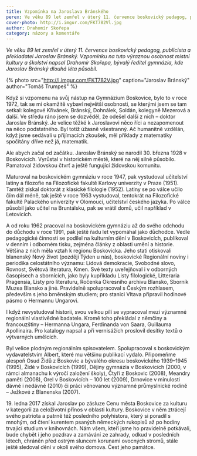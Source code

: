 ```yaml
---
title: Vzpomínka na Jaroslava Bránského
perex: Ve věku 89 let zemřel v úterý 11. července boskovický pedagog, publicista a překladatel Jaroslav Bránský.
cover-photo: http://i.imgur.com/FKT782Vl.jpg
author: Drahomír Skořepa
category: názory a komentáře
---
```


*Ve věku 89 let zemřel v úterý 11. července boskovický pedagog, publicista a překladatel Jaroslav Bránský. Vzpomínku na tuto výraznou osobnost místní kultury a školství napsal Drahomír Skořepa, bývalý ředitel gymnázia, kde Jaroslav Bránský dlouhá léta působil.*

{% photo src="http://i.imgur.com/FKT782V.jpg" caption="Jaroslav Bránský" author="Tomáš Trumpeš" %}

Když si vzpomenu na svůj nástup na Gymnázium Boskovice, bylo to v roce 1972, tak se mi okamžitě vybaví největší osobnosti, se kterými jsem se tam setkal: kolegové Křivánek, Bránský, Dohnálek, Soldán, kolegyně Mezerová a další. Ve středu ráno jsem se dozvěděl, že odešel další z nich – doktor Jaroslav Bránský. Je velice těžké k Jaroslavovi něco říci a nezapomenout na něco podstatného. Byl totiž úžasně všestranný. Ač humanitně vzdělán, když jsme sedávali u přijímacích zkoušek, měl příklady z matematiky spočítány dříve než já, matematik.

Ale abych začal od začátku. Jaroslav Bránský se narodil 30. března 1928 v Boskovicích. Vyrůstal v historickém městě, které na něj silně působilo. Pamatoval židovskou čtvrť a ještě fungující židovskou komunitu.

Maturoval na boskovickém gymnáziu v roce 1947, pak vystudoval učitelství latiny a filozofie na Filozofické fakultě Karlovy univerzity v Praze (1951). Tamtéž získal doktorát z klasické filologie (1952). Latiny se po válce učilo čím dál méně, tak ještě v roce 1963 vystudoval, tentokrát na Filozofické fakultě Palackého univerzity v Olomouci, učitelství českého jazyka. Po válce působil jako učitel na Bruntálsku, pak se vrátil domů, učil například v Letovicích.

A od roku 1962 pracoval na boskovickém gymnáziu až do svého odchodu do důchodu v roce 1991, pak ještě řadu let vypomáhal jako důchodce. Vedle pedagogické činnosti se podílel na kulturním dění v Boskovicích, publikoval v denním i odborném tisku, zejména články z oblasti umění a historie. Většina z nich měla vztah k regionu Boskovicka. Jeho stati otiskovali blanenský Nový život (později Týden u nás), boskovické Regionální noviny i periodika celostátního významu: Lidová demokracie, Svobodné slovo, Rovnost, Světová literatura, Kmen. Své texty uveřejňoval i v odborných časopisech a sbornících, jako byly kupříkladu Listy filologické, Litteraria Pragensia, Listy pro literaturu, Ročenka Okresního archivu Blansko, Sborník Muzea Blansko a jiné. Pravidelně spolupracoval s Českým rozhlasem, především s jeho brněnským studiem; pro stanici Vltava připravil hodinové pásmo o Hermannu Ungarovi.

I když nevystudoval historii, svou velkou pílí se vypracoval mezi významné regionální vlastivědné badatele. Kromě toho překládal z němčiny a francouzštiny – Hermanna Ungara, Ferdinanda von Saara, Guillauma Apollinaira. Pro katalogy napsal a při vernisážích proslovil desítky textů o výtvarných umělcích. 

Byl velice plodným regionálním spisovatelem. Spolupracoval s boskovickým vydavatelstvím Albert, které mu většinu publikací vydalo. Připomeňme alespoň Osud Židů z Boskovic a bývalého okresu boskovického 1939–1945 (1995), Židé v Boskovicích (1999), Dějiny gymnázia v Boskovicích (2000, v rámci almanachu k výročí založení školy), Čtyři z Boskovic (2008), Meandry paměti (2008), Orel v Boskovicích – 100 let (2009), Drnovice v minulosti dávné i nedávné (2010) či práci věnovanou významné průmyslnické rodině – Ježkové z Blanenska (2007).

19\. ledna 2017 získal Jaroslav po zásluze Cenu města Boskovice za kulturu v kategorii za celoživotní přínos v oblasti kultury. Boskovice v něm ztrácejí svého patriota a patrně též posledního polyhistora, který si poradil s mnohým, od čtení kurentem psaných německých rukopisů až po hodiny trvající studium v knihovnách. Nám všem, kteří jsme ho pravidelně potkávali, bude chybět i jeho pozdrav a zamávání ze zahrady, odkud v posledních létech, chráněn před ostrým sluncem korunami ovocných stromů, stále ještě sledoval dění v okolí svého domova. Čest jeho památce. 
